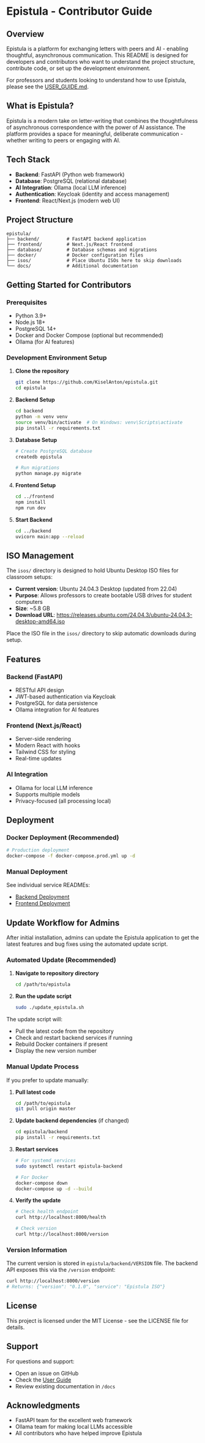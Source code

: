 # Epistula - Contributor Guide

## Overview

Epistula is a platform for exchanging letters with peers and AI - enabling thoughtful, asynchronous communication. This README is designed for developers and contributors who want to understand the project structure, contribute code, or set up the development environment.

For professors and students looking to understand how to use Epistula, please see the [USER_GUIDE.md](USER_GUIDE.md).

## What is Epistula?

Epistula is a modern take on letter-writing that combines the thoughtfulness of asynchronous correspondence with the power of AI assistance. The platform provides a space for meaningful, deliberate communication - whether writing to peers or engaging with AI.

## Tech Stack

- **Backend**: FastAPI (Python web framework)
- **Database**: PostgreSQL (relational database)
- **AI Integration**: Ollama (local LLM inference)
- **Authentication**: Keycloak (identity and access management)
- **Frontend**: React/Next.js (modern web UI)

## Project Structure

```
epistula/
├── backend/          # FastAPI backend application
├── frontend/         # Next.js/React frontend
├── database/         # Database schemas and migrations
├── docker/           # Docker configuration files
├── isos/             # Place Ubuntu ISOs here to skip downloads
└── docs/             # Additional documentation
```

## Getting Started for Contributors

### Prerequisites

- Python 3.9+
- Node.js 18+
- PostgreSQL 14+
- Docker and Docker Compose (optional but recommended)
- Ollama (for AI features)

### Development Environment Setup

1. **Clone the repository**
   ```bash
   git clone https://github.com/KiselAnton/epistula.git
   cd epistula
   ```

2. **Backend Setup**
   ```bash
   cd backend
   python -m venv venv
   source venv/bin/activate  # On Windows: venv\Scripts\activate
   pip install -r requirements.txt
   ```

3. **Database Setup**
   ```bash
   # Create PostgreSQL database
   createdb epistula
   
   # Run migrations
   python manage.py migrate
   ```

4. **Frontend Setup**
   ```bash
   cd ../frontend
   npm install
   npm run dev
   ```

5. **Start Backend**
   ```bash
   cd ../backend
   uvicorn main:app --reload
   ```

## ISO Management

The `isos/` directory is designed to hold Ubuntu Desktop ISO files for classroom setups:

- **Current version**: Ubuntu 24.04.3 Desktop (updated from 22.04)
- **Purpose**: Allows professors to create bootable USB drives for student computers
- **Size**: ~5.8 GB
- **Download URL**: https://releases.ubuntu.com/24.04.3/ubuntu-24.04.3-desktop-amd64.iso

Place the ISO file in the `isos/` directory to skip automatic downloads during setup.

## Features

### Backend (FastAPI)

- RESTful API design
- JWT-based authentication via Keycloak
- PostgreSQL for data persistence
- Ollama integration for AI features

### Frontend (Next.js/React)

- Server-side rendering
- Modern React with hooks
- Tailwind CSS for styling
- Real-time updates

### AI Integration

- Ollama for local LLM inference
- Supports multiple models
- Privacy-focused (all processing local)

## Deployment

### Docker Deployment (Recommended)

```bash
# Production deployment
docker-compose -f docker-compose.prod.yml up -d
```

### Manual Deployment

See individual service READMEs:

- [Backend Deployment](backend/README.md)
- [Frontend Deployment](frontend/README.md)

## Update Workflow for Admins

After initial installation, admins can update the Epistula application to get the latest features and bug fixes using the automated update script.

### Automated Update (Recommended)

1. **Navigate to repository directory**
   ```bash
   cd /path/to/epistula
   ```

2. **Run the update script**
   ```bash
   sudo ./update_epistula.sh
   ```

The update script will:
- Pull the latest code from the repository
- Check and restart backend services if running
- Rebuild Docker containers if present
- Display the new version number

### Manual Update Process

If you prefer to update manually:

1. **Pull latest code**
   ```bash
   cd /path/to/epistula
   git pull origin master
   ```

2. **Update backend dependencies** (if changed)
   ```bash
   cd epistula/backend
   pip install -r requirements.txt
   ```

3. **Restart services**
   ```bash
   # For systemd services
   sudo systemctl restart epistula-backend
   
   # For Docker
   docker-compose down
   docker-compose up -d --build
   ```

4. **Verify the update**
   ```bash
   # Check health endpoint
   curl http://localhost:8000/health
   
   # Check version
   curl http://localhost:8000/version
   ```

### Version Information

The current version is stored in `epistula/backend/VERSION` file. The backend API exposes this via the `/version` endpoint:

```bash
curl http://localhost:8000/version
# Returns: {"version": "0.1.0", "service": "Epistula ISO"}
```

## License

This project is licensed under the MIT License - see the LICENSE file for details.

## Support

For questions and support:

- Open an issue on GitHub
- Check the [User Guide](USER_GUIDE.md)
- Review existing documentation in `/docs`

## Acknowledgments

- FastAPI team for the excellent web framework
- Ollama team for making local LLMs accessible
- All contributors who have helped improve Epistula
